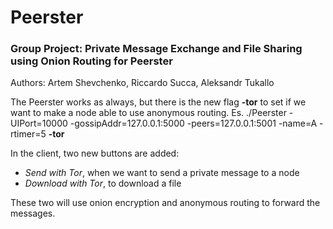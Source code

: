 # Peerster

### Group Project: Private Message Exchange and File Sharing using Onion Routing for Peerster
Authors: Artem Shevchenko, Riccardo Succa, Aleksandr Tukallo

The Peerster works as always, but there is the new flag **-tor** to set if we want to make a node able to use anonymous routing.
Es. ./Peerster -UIPort=10000 -gossipAddr=127.0.0.1:5000 -peers=127.0.0.1:5001 -name=A -rtimer=5 **-tor**

In the client, two new buttons are added:
  - *Send with Tor*, when we want to send a private message to a node
  - *Download with Tor*, to download a file
  
These two will use onion encryption and anonymous routing to forward the messages.
